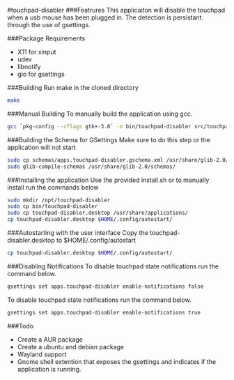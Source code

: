 #touchpad-disabler
###Featrures
This applicaiton will disable the touchpad when a usb mouse has been plugged in. The detection is persistant. through the use of gsettings.

###Package Requirements
* X11 for xinput
* udev
* libnotify
* gio for gsettings

###Building
Run make in the cloned directory
````bash
make

````

###Manual Building
To manually build the application using gcc.
````bash
gcc `pkg-config --cflags gtk+-3.0` -o bin/touchpad-disabler src/touchpad-disabler.c src/touchpad.c `pkg-config --libs gtk+-3.0 libnotify` -ludev

````

###Building the Schema for GSettings
Make sure to do this step or the application will not start
````bash
sudo cp schemas/apps.touchpad-disabler.gschema.xml /usr/share/glib-2.0/schemas/
sudo glib-compile-schemas /usr/share/glib-2.0/schemas/

````

###Installing the application
Use the provided install.sh or to manually install run the commands below
````bash
sudo mkdir /opt/touchpad-disabler
sudo cp bin/touchpad-disabler
sudo cp touchpad-disabler.desktop /usr/share/applications/
cp touchpad-disabler.desktop $HOME/.config/autostart/

````

###Autostarting with the user interface
Copy the touchpad-disabler.desktop to $HOME/.config/autostart
````bash
cp touchpad-disabler.desktop $HOME/.config/autostart/

````

###Disabling Notifications
To disable touchpad state notifications run the command below.
````bash
gsettings set apps.touchpad-disabler enable-notifications false

````

To disable touchpad state notifications run the command below.
````bash
gsettings set apps.touchpad-disabler enable-notifications true

````

###Todo
* Create a AUR package
* Create a ubuntu and debian package
* Wayland support
* Gnome shell extention that exposes the gsettings and indicates if the
  application is running.
